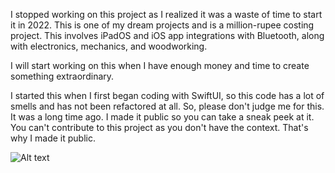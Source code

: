 I stopped working on this project as I realized it was a waste of time to start it in 2022. 
This is one of my dream projects and is a million-rupee costing project.
This involves iPadOS and iOS app integrations with Bluetooth, along with electronics, mechanics, and woodworking.

I will start working on this when I have enough money and time to create something extraordinary.

I started this when I first began coding with SwiftUI, so this code has a lot of smells and has not been refactored at all. 
So, please don't judge me for this. It was a long time ago. 
I made it public so you can take a sneak peek at it. 
You can't contribute to this project as you don't have the context. 
That's why I made it public.

![Alt text]([https://drive.google.com/file/d/1J9_9AS8rwKg_VjpXx2RRG0z2GZj4QYt2/view?usp=drive_link](https://github.com/KDTechniques/KD-Techniques-Outfit-Studio/blob/main/IMG_3114.PNG?raw=true)https://github.com/KDTechniques/KD-Techniques-Outfit-Studio/blob/main/IMG_3114.PNG?raw=true)
